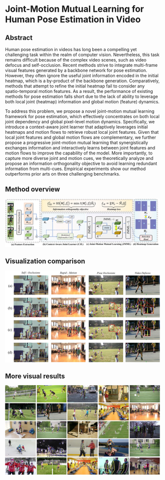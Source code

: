 # Joint-Motion Mutual Learning for Human Pose Estimation in Video

## Abstract
Human pose estimation in videos has long been a compelling yet challenging task within the realm of computer vision. Nevertheless, this task remains difficult because of the complex video scenes, such as video defocus and self-occlusion. Recent methods strive to integrate multi-frame visual features generated by a backbone network for pose estimation. However, they often ignore the useful joint information encoded in the initial heatmap, which is a by-product of the backbone generation. Comparatively, methods that attempt to refine the initial heatmap fail to consider any spatio-temporal motion features. As a result, the performance of existing methods for pose estimation falls short due to the lack of ability to leverage both local joint (heatmap) information and global motion (feature) dynamics.
 
 To address this problem, we propose a novel joint-motion mutual learning framework for pose estimation, which effectively concentrates on both local joint dependency and global pixel-level motion dynamics. Specifically, we introduce a context-aware joint learner that adaptively leverages initial heatmaps and motion flows to retrieve robust local joint features. Given that local joint features and global motion flows are complementary, we further propose a progressive joint-motion mutual learning that synergistically exchanges information and interactively learns between joint features and motion flows to improve the capability of the model. More importantly, to capture more diverse joint and motion cues, we theoretically analyze and propose an information orthogonality objective to avoid learning redundant information from multi-cues. Empirical experiments show our method outperforms prior arts on three challenging benchmarks. 

## Method overview

![image](https://github.com/Anonymouscvcode/JM-Pose/blob/main/figs/fig2_mm_new.jpg)

## Visualization comparison
![image](https://github.com/Anonymouscvcode/JM-Pose/blob/main/figs/fig44.jpg)

## More visual results
![image](https://github.com/Anonymouscvcode/JM-Pose/blob/main/figs/fig6_visual.jpg)
